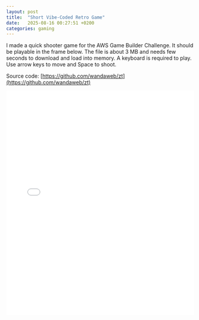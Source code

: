 ```yaml
---
layout: post
title:  "Short Vibe-Coded Retro Game"
date:   2025-08-16 00:27:51 +0200
categories: gaming
---
```

I made a quick shooter game for the AWS Game Builder Challenge. It should be playable in the frame below. The file is about 3 MB and needs few seconds to download and load into memory. A keyboard is required to play. Use arrow keys to move and Space to shoot.  

Source code: [https://github.com/wandaweb/zt](https://github.com/wandaweb/zt)

<iframe src="../../../../zt/game.html" style="border:none;" title="Game Area" width="100%" height="600px"></iframe>

